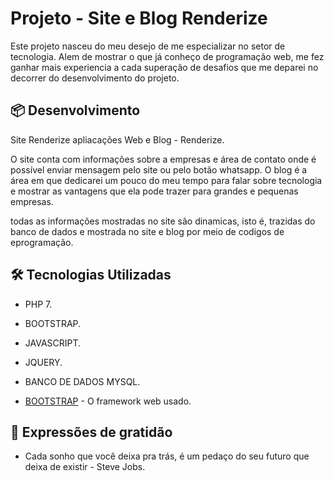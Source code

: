 # Projeto -  Site e Blog Renderize

Este projeto nasceu do meu desejo de me especializar no setor de tecnologia.
Alem de mostrar o que já conheço de programação web, me fez ganhar mais experiencia 
a cada superação de desafios que me deparei no decorrer do desenvolvimento do projeto.

## 📦 Desenvolvimento
Site Renderize apliacações Web e Blog - Renderize.

O site conta com informações sobre a empresas e área de contato onde é possível enviar mensagem pelo site ou pelo botão whatsapp.
O blog é a área em que dedicarei um pouco do meu tempo para falar sobre tecnologia e mostrar as vantagens que ela pode trazer para grandes e pequenas empresas.

todas as informações mostradas no site são dinamicas, isto é, trazidas do banco de dados e mostrada no site e blog por meio de codigos de eprogramação.

## 🛠️ Tecnologias Utilizadas

* PHP 7.
* BOOTSTRAP.
* JAVASCRIPT.
* JQUERY.
* BANCO DE DADOS MYSQL.

* [BOOTSTRAP](https://getbootstrap.com/) - O framework web usado.


## 🎁 Expressões de gratidão

* Cada sonho que você deixa pra trás, é um pedaço do seu futuro que deixa de existir - Steve Jobs.